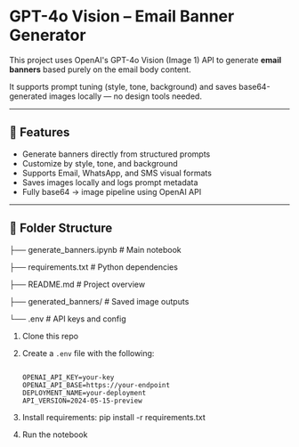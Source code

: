 # GPT-4o Vision – Email Banner Generator

This project uses OpenAI's GPT-4o Vision (Image 1) API to generate **email banners** based purely on the email body content.

It supports prompt tuning (style, tone, background) and saves base64-generated images locally — no design tools needed.

---

## 🚀 Features

- Generate banners directly from structured prompts
- Customize by style, tone, and background
- Supports Email, WhatsApp, and SMS visual formats
- Saves images locally and logs prompt metadata
- Fully base64 → image pipeline using OpenAI API

---

## 📁 Folder Structure
├── generate_banners.ipynb # Main notebook

├── requirements.txt # Python dependencies

├── README.md # Project overview

├── generated_banners/ # Saved image outputs

└── .env # API keys and config 


1. Clone this repo  
2. Create a `.env` file with the following:

    ```env

    OPENAI_API_KEY=your-key
    OPENAI_API_BASE=https://your-endpoint
    DEPLOYMENT_NAME=your-deployment
    API_VERSION=2024-05-15-preview

    ```

3. Install requirements:
   pip install -r requirements.txt


4. Run the notebook
